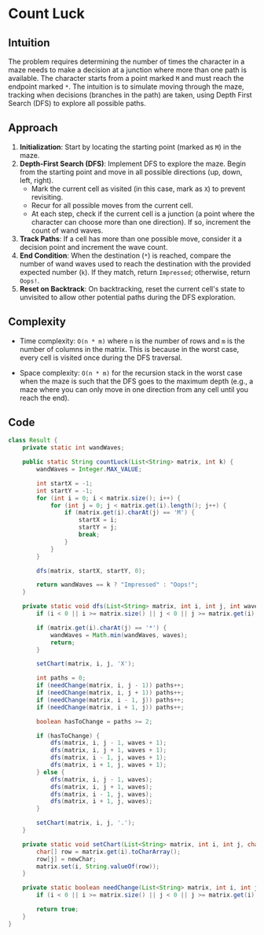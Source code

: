 # Count Luck

## Intuition

The problem requires determining the number of times the character in a maze needs to make a decision at a junction where more than one path is available. The character starts from a point marked `M` and must reach the endpoint marked `*`. The intuition is to simulate moving through the maze, tracking when decisions (branches in the path) are taken, using Depth First Search (DFS) to explore all possible paths.

## Approach

1. **Initialization**: Start by locating the starting point (marked as `M`) in the maze.
2. **Depth-First Search (DFS)**: Implement DFS to explore the maze. Begin from the starting point and move in all possible directions (up, down, left, right).
   - Mark the current cell as visited (in this case, mark as `X`) to prevent revisiting.
   - Recur for all possible moves from the current cell.
   - At each step, check if the current cell is a junction (a point where the character can choose more than one direction). If so, increment the count of wand waves.
3. **Track Paths**: If a cell has more than one possible move, consider it a decision point and increment the wave count.
4. **End Condition**: When the destination (`*`) is reached, compare the number of wand waves used to reach the destination with the provided expected number (`k`). If they match, return `Impressed`; otherwise, return `Oops!`.
5. **Reset on Backtrack**: On backtracking, reset the current cell's state to unvisited to allow other potential paths during the DFS exploration.

## Complexity

- Time complexity: `O(n * m)` where `n` is the number of rows and `m` is the number of columns in the matrix. This is because in the worst case, every cell is visited once during the DFS traversal.

- Space complexity: `O(n * m)` for the recursion stack in the worst case when the maze is such that the DFS goes to the maximum depth (e.g., a maze where you can only move in one direction from any cell until you reach the end).

## Code

```java
class Result {
    private static int wandWaves;

    public static String countLuck(List<String> matrix, int k) {
        wandWaves = Integer.MAX_VALUE;

        int startX = -1;
        int startY = -1;
        for (int i = 0; i < matrix.size(); i++) {
            for (int j = 0; j < matrix.get(i).length(); j++) {
                if (matrix.get(i).charAt(j) == 'M') {
                    startX = i;
                    startY = j;
                    break;
                }
            }
        }

        dfs(matrix, startX, startY, 0);

        return wandWaves == k ? "Impressed" : "Oops!";
    }

    private static void dfs(List<String> matrix, int i, int j, int waves) {
        if (i < 0 || i >= matrix.size() || j < 0 || j >= matrix.get(i).length() || matrix.get(i).charAt(j) == 'X') return;

        if (matrix.get(i).charAt(j) == '*') {
            wandWaves = Math.min(wandWaves, waves);
            return;
        }

        setChart(matrix, i, j, 'X');

        int paths = 0;
        if (needChange(matrix, i, j - 1)) paths++;
        if (needChange(matrix, i, j + 1)) paths++;
        if (needChange(matrix, i - 1, j)) paths++;
        if (needChange(matrix, i + 1, j)) paths++;

        boolean hasToChange = paths >= 2;

        if (hasToChange) {
            dfs(matrix, i, j - 1, waves + 1);
            dfs(matrix, i, j + 1, waves + 1);
            dfs(matrix, i - 1, j, waves + 1);
            dfs(matrix, i + 1, j, waves + 1);
        } else {
            dfs(matrix, i, j - 1, waves);
            dfs(matrix, i, j + 1, waves);
            dfs(matrix, i - 1, j, waves);
            dfs(matrix, i + 1, j, waves);
        }

        setChart(matrix, i, j, '.');
    }

    private static void setChart(List<String> matrix, int i, int j, char newChar) {
        char[] row = matrix.get(i).toCharArray();
        row[j] = newChar;
        matrix.set(i, String.valueOf(row));
    }

    private static boolean needChange(List<String> matrix, int i, int j) {
        if (i < 0 || i >= matrix.size() || j < 0 || j >= matrix.get(i).length() || matrix.get(i).charAt(j) == 'X') return false;

        return true;
    }
}
```
